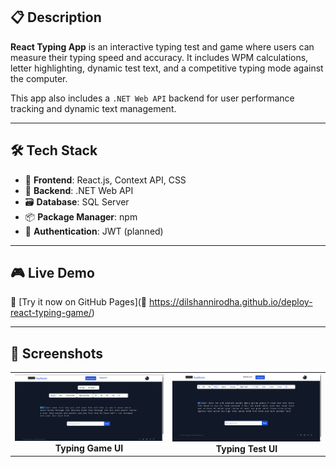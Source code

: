 

## 📋 Description

**React Typing App** is an interactive typing test and game where users can measure their typing speed and accuracy. It includes WPM calculations, letter highlighting, dynamic test text, and a competitive typing mode against the computer.

This app also includes a `.NET Web API` backend for user performance tracking and dynamic text management.

---

## 🛠 Tech Stack

- 🎯 **Frontend**: React.js, Context API, CSS
- 🧠 **Backend**: .NET Web API
- 🗃 **Database**: SQL Server
- 📦 **Package Manager**: npm
- 🔐 **Authentication**: JWT (planned)

---

## 🎮 Live Demo

🔗 [Try it now on GitHub Pages](🔗 https://dilshannirodha.github.io/deploy-react-typing-game/)

---

## 📸 Screenshots

<table>
  <tr>
    <td align="center">
      <img src="screenshots/typing-game.png" width="400" alt="Typing Game UI" /><br/>
      <b>Typing Game UI</b>
    </td>
    <td align="center">
      <img src="screenshots/typing-test.png" width="400" alt="Typing Test UI" /><br/>
      <b>Typing Test UI</b>
    </td>
  </tr>
</table>


